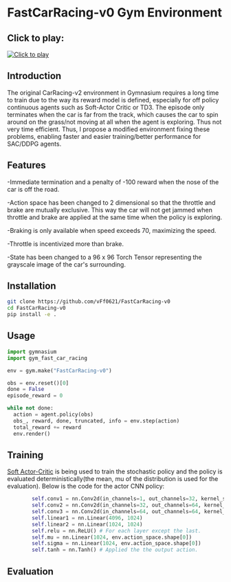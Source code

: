 # FastCarRacing-v0 Gym Environment

## Click to play: 
[![Click to play](https://img.youtube.com/vi/ByztGknW5XE/0.jpg)](https://www.youtube.com/watch?v=ByztGknW5XE)

## Introduction

The original CarRacing-v2 environment in Gymnasium requires a long time to train due to the way its reward model is defined, especially for off policy continuous agents such as Soft-Actor Critic or TD3. The episode only terminates when the car is far from the track, which causes the car to spin around on the grass/not moving at all when the agent is exploring. Thus not very time efficient. Thus, I propose a modified environment fixing these problems, enabling faster and easier training/better performance for SAC/DDPG agents. 



## Features

-Immediate termination and a penalty of -100 reward when the nose of the car is off the road.

-Action space has been changed to 2 dimensional so that the throttle and brake are mutually exclusive. This way the car will not get jammed when throttle and brake are applied at the same time when the policy is exploring.

-Braking is only available when speed exceeds 70, maximizing the speed.

-Throttle is incentivized more than brake.

-State has been changed to a 96 x 96 Torch Tensor representing the grayscale image of the car's surrounding.

## Installation

```bash
git clone https://github.com/vFf0621/FastCarRacing-v0
cd FastCarRacing-v0
pip install -e .
```

## Usage

```python
import gymnasium
import gym_fast_car_racing

env = gym.make("FastCarRacing-v0")

obs = env.reset()[0]
done = False
episode_reward = 0

while not done:
  action = agent.policy(obs)
  obs_, reward, done, truncated, info = env.step(action)
  total_reward += reward
  env.render()

```

## Training

[Soft Actor-Critic](https://arxiv.org/abs/1801.01290) is being used to train the stochastic policy and the policy is evaluated deterministically(the mean, mu of the distribution is used for the evaluation). Below is the code for the actor CNN policy:

```python
        self.conv1 = nn.Conv2d(in_channels=1, out_channels=32, kernel_size=8, stride=4)
        self.conv2 = nn.Conv2d(in_channels=32, out_channels=64, kernel_size=4, stride=2)
        self.conv3 = nn.Conv2d(in_channels=64, out_channels=64, kernel_size=3, stride=1)
        self.linear1 = nn.Linear(4096, 1024)
        self.linear2 = nn.Linear(1024, 1024)
        self.relu = nn.ReLU() # For each layer except the last.
        self.mu = nn.Linear(1024, env.action_space.shape[0])
        self.sigma = nn.Linear(1024, env.action_space.shape[0])
        self.tanh = nn.Tanh() # Applied the the output action.

```




## Evaluation


